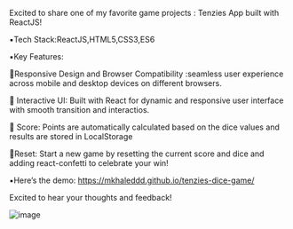 Excited to share one of my favorite game projects : Tenzies App built with ReactJS!

▪️Tech Stack:ReactJS,HTML5,CSS3,ES6

▪️Key Features:

🔺Responsive Design and Browser Compatibility :seamless user experience across mobile and desktop devices on different browsers. 

🔺 Interactive UI: Built with React for dynamic and responsive user interface with smooth transition and interactios.

🔺 Score: Points are automatically calculated based on the dice values and results are stored in LocalStorage

🔺Reset: Start a new game by resetting the current score and dice and adding react-confetti to celebrate your win!

▪️Here’s the demo:
https://mkhaleddd.github.io/tenzies-dice-game/

Excited to hear your thoughts and feedback!


![image](https://github.com/user-attachments/assets/9945d9fc-dc3b-465b-a7b3-7a1637987664)
